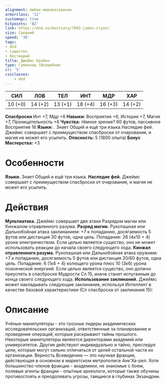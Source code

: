 ```yaml
---
alignment: любое мировоззрение
armorclass: '12'
customnpc: true
hitpoints: '82'
link: https://dnd.su/bestiary/7893-james-cryon/
size: Средний
speed: '30'
tags:
- dnd
- существо
- бестиарий
title: Джеймс Крайон
type: Гуманоид (Волшебник
cr: '5'
cssclasses:
    - dnd
---
```



| СИЛ | ЛОВ | ТЕЛ | ИНТ | МДР | ХАР |
|---|---|---|---|---|---|
| 10 (+0) | 14 (+2) | 13 (+1) | 18 (+4) | 16 (+3) | 14 (+2) |
**Спасброски** Инт +7, Мдр +6
**Навыки:** Восприятие +6, История +7, Магия +7, Проницательность +6
**Чувства:** тёмное зрение? 60 футов, пассивное Восприятие 16
**Языки:** . Знает Общий и ещё три языка.Наследие фей. Джеймс совершает с преимуществом спасброски от очарования, и магия не может его усыпить.
**Опасность:** 5 (1800 опыта)
**Бонус Мастерства:** +3


# Особенности
**Языки.** Знает Общий и ещё три языка.
**Наследие фей.** Джеймс совершает с преимуществом спасброски от очарования, и магия не может его усыпить.


# Действия
**Мультиатака.** Джеймс совершает две атаки Разрядом магии или Кинжалом отравленного разума.
**Разряд магии.** Рукопашная или Дальнобойная атака заклинанием: +7 к попаданию, досягаемость 5 футов или дистанция 30 футов, одна цель. Попадание: 26 (4к10 + 4) урона электричеством. Если целью является существо, оно не может использовать реакции до начала своего следующего хода.
**Кинжал отравленного разума.** Рукопашная или Дальнобойная атака оружием: +7 к попаданию, досягаемость 5 футов или дистанция 20/60 футов, одна цель. Попадание: 6 (1к4 + 4) колющего урона плюс 10 (3к6) урона психической энергией. Если целью является существо, оно должно преуспеть в спасброске Мудрости Сл 15, иначе станет испуганным до конца своего следующего хода.
**Использование заклинаний.** Джеймс может накладывать следующие заклинания, используя Интеллект в качестве базовой характеристики (Сл спасброска от заклинания 15):


# Описание
Учёные-манипуляторы - это грозные лидеры академических исследовательских организаций, ответственные за планирование и проведение операций, которые раскрывают тайны прошлого. Некоторые манипуляторы являются директорами академий или университетов. Другие действуют индивидуально и тайно, преследуя цели, которые могут сильно отличаться от целей остальной части их организации. Верность Всевидению — это научная фракция, действующая в основном в маркетском метрополисе Анк'Ха-рел. Хотя большинство членов фракции - академики, не знакомые с боем, полевые агенты фракции - опытные археологи, которые также обучены противостоять и преодолевать угрозы, таящиеся в глубинах Экзандрии.
